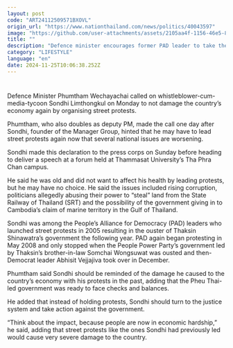 ```yaml
---
layout: post
code: "ART24112509571BXOVL"
origin_url: "https://www.nationthailand.com/news/politics/40043597"
image: "https://github.com/user-attachments/assets/2105aa4f-1156-46e5-8e89-179e6d5510b7"
title: ""
description: "Defence minister encourages former PAD leader to take the legal route, saying Pheu Thai is ready to fight any challenge"
category: "LIFESTYLE"
language: "en"
date: 2024-11-25T10:06:38.252Z
---
```


# 









Defence Minister Phumtham Wechayachai called on whistleblower-cum-media-tycoon Sondhi Limthongkul on Monday to not damage the country’s economy again by organising street protests.

Phumtham, who also doubles as deputy PM, made the call one day after Sondhi, founder of the Manager Group, hinted that he may have to lead street protests again now that several national issues are worsening.

Sondhi made this declaration to the press corps on Sunday before heading to deliver a speech at a forum held at Thammasat University’s Tha Phra Chan campus.

He said he was old and did not want to affect his health by leading protests, but he may have no choice. He said the issues included rising corruption, politicians allegedly abusing their power to “steal” land from the State Railway of Thailand (SRT) and the possibility of the government giving in to Cambodia’s claim of marine territory in the Gulf of Thailand.

Sondhi was among the People’s Alliance for Democracy (PAD) leaders who launched street protests in 2005 resulting in the ouster of Thaksin Shinawatra’s government the following year. PAD again began protesting in May 2008 and only stopped when the People Power Party’s government led by Thaksin’s brother-in-law Somchai Wongsuwat was ousted and then-Democrat leader Abhisit Vejjajiva took over in December.

Phumtham said Sondhi should be reminded of the damage he caused to the country’s economy with his protests in the past, adding that the Pheu Thai-led government was ready to face checks and balances.

He added that instead of holding protests, Sondhi should turn to the justice system and take action against the government.

“Think about the impact, because people are now in economic hardship,” he said, adding that street protests like the ones Sondhi had previously led would cause very severe damage to the country.